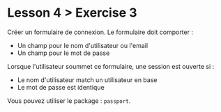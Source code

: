 # Lesson 4 > Exercise 3

Créer un formulaire de connexion. Le formulaire doit comporter :
- Un champ pour le nom d'utilisateur ou l'email
- Un champ pour le mot de passe

Lorsque l'utilisateur soummet ce formulaire, une session est ouverte si :
- Le nom d'utilisateur match un utilisateur en base
- Le mot de passe est identique

Vous pouvez utiliser le package : `passport`.
